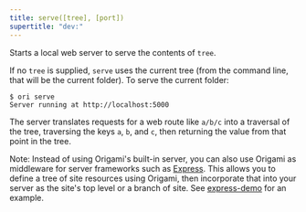 ```yaml
---
title: serve([tree], [port])
supertitle: "dev:"
---
```


Starts a local web server to serve the contents of `tree`.

If no `tree` is supplied, `serve` uses the current tree (from the command line, that will be the current folder). To serve the current folder:

```console
$ ori serve
Server running at http://localhost:5000
```

The server translates requests for a web route like `a/b/c` into a traversal of the tree, traversing the keys `a`, `b`, and `c`, then returning the value from that point in the tree.

Note: Instead of using Origami's built-in server, you can also use Origami as middleware for server frameworks such as [Express](https://expressjs.com/). This allows you to define a tree of site resources using Origami, then incorporate that into your server as the site's top level or a branch of site. See [express-demo](https://github.com/WebOrigami/express-demo) for an example.
